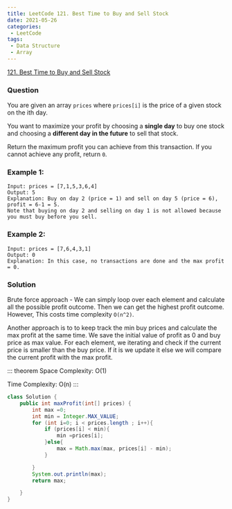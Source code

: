 ```yaml
---
title: LeetCode 121. Best Time to Buy and Sell Stock
date: 2021-05-26
categories:
 - LeetCode
tags:
 - Data Structure
 - Array
---
```


[121. Best Time to Buy and Sell Stock](https://leetcode.com/problems/best-time-to-buy-and-sell-stock/)

### Question
You are given an array ```prices``` where ```prices[i]``` is the price of a given stock on the ith day.

You want to maximize your profit by choosing a **single day** to buy one stock and choosing a **different day in the future** to sell that stock.

Return the maximum profit you can achieve from this transaction. If you cannot achieve any profit, return ```0```.

### Example 1:

```
Input: prices = [7,1,5,3,6,4]
Output: 5
Explanation: Buy on day 2 (price = 1) and sell on day 5 (price = 6), profit = 6-1 = 5.
Note that buying on day 2 and selling on day 1 is not allowed because you must buy before you sell.
```

### Example 2:

```
Input: prices = [7,6,4,3,1]
Output: 0
Explanation: In this case, no transactions are done and the max profit = 0.
```

### Solution 

Brute force approach - We can simply loop over each element and calculate all the possible profit outcome. Then we can get the highest profit outcome. However, This costs time complexity ```O(n^2)```. 

Another approach is to to keep track the min buy prices and calculate the max profit at the same time. We save the initial value of profit as 0 and buy price as max value. For each element, we iterating and check if the current price is smaller than the buy price. If it is we update it else we will compare the current profit with the max profit. 

::: theorem 
Space Complexity: O(1) 

Time Complexity: O(n)
:::

```Java
class Solution {
    public int maxProfit(int[] prices) {
        int max =0;
        int min = Integer.MAX_VALUE;
        for (int i=0; i < prices.length ; i++){
            if (prices[i] < min){
                min =prices[i];
            }else{
                max = Math.max(max, prices[i] - min);
            }

        }
        System.out.println(max);
        return max;

    }
}
```

<disqus/>


